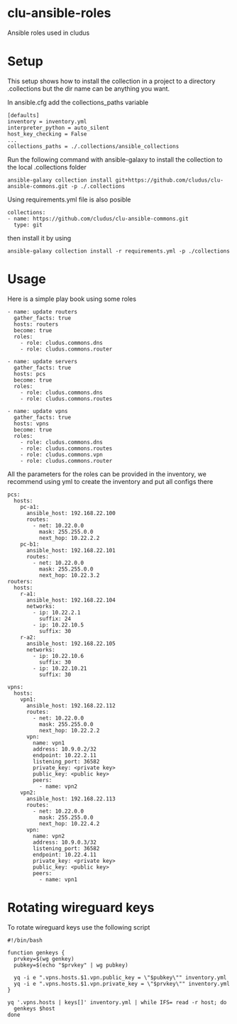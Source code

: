 # clu-ansible-roles

Ansible roles used in cludus

# Setup

This setup shows how to install the collection in a project to a directory .collections but the dir name can be anything you want.

In ansible.cfg add the collections_paths variable

    [defaults]
    inventory = inventory.yml
    interpreter_python = auto_silent
    host_key_checking = False
    ...
    collections_paths = ./.collections/ansible_collections

Run the following command with ansible-galaxy to install the collection to the local .collections folder

    ansible-galaxy collection install git+https://github.com/cludus/clu-ansible-commons.git -p ./.collections

Using requirements.yml file is also posible

    collections:
    - name: https://github.com/cludus/clu-ansible-commons.git
      type: git

then install it by using 

    ansible-galaxy collection install -r requirements.yml -p ./collections

# Usage

Here is a simple play book using some roles
    
    - name: update routers
      gather_facts: true
      hosts: routers
      become: true
      roles:
        - role: cludus.commons.dns
        - role: cludus.commons.router
    
    - name: update servers
      gather_facts: true
      hosts: pcs
      become: true
      roles:
        - role: cludus.commons.dns
        - role: cludus.commons.routes
    
    - name: update vpns
      gather_facts: true
      hosts: vpns
      become: true
      roles:
        - role: cludus.commons.dns
        - role: cludus.commons.routes
        - role: cludus.commons.vpn
        - role: cludus.commons.router

All the parameters for the roles can be provided in the inventory, we recommend using yml to create the inventory and put all configs there

    pcs:
      hosts:
        pc-a1:
          ansible_host: 192.168.22.100
          routes:
            - net: 10.22.0.0
              mask: 255.255.0.0
              next_hop: 10.22.2.2
        pc-b1:
          ansible_host: 192.168.22.101
          routes:
            - net: 10.22.0.0
              mask: 255.255.0.0
              next_hop: 10.22.3.2
    routers:
      hosts:
        r-a1:
          ansible_host: 192.168.22.104
          networks:
            - ip: 10.22.2.1
              suffix: 24
            - ip: 10.22.10.5
              suffix: 30
        r-a2:
          ansible_host: 192.168.22.105
          networks:
            - ip: 10.22.10.6
              suffix: 30
            - ip: 10.22.10.21
              suffix: 30
    
    vpns:
      hosts:
        vpn1:
          ansible_host: 192.168.22.112
          routes:
            - net: 10.22.0.0
              mask: 255.255.0.0
              next_hop: 10.22.2.2
          vpn:
            name: vpn1
            address: 10.9.0.2/32
            endpoint: 10.22.2.11
            listening_port: 36582
            private_key: <private key>
            public_key: <public key>
            peers:
              - name: vpn2
        vpn2:
          ansible_host: 192.168.22.113
          routes:
            - net: 10.22.0.0
              mask: 255.255.0.0
              next_hop: 10.22.4.2
          vpn:
            name: vpn2
            address: 10.9.0.3/32
            listening_port: 36582
            endpoint: 10.22.4.11
            private_key: <private key>
            public_key: <public key>
            peers:
              - name: vpn1

# Rotating wireguard keys

To rotate wireguard keys use the following script

    #!/bin/bash
    
    function genkeys {
      prvkey=$(wg genkey)
      pubkey=$(echo "$prvkey" | wg pubkey)
    
      yq -i e ".vpns.hosts.$1.vpn.public_key = \"$pubkey\"" inventory.yml
      yq -i e ".vpns.hosts.$1.vpn.private_key = \"$prvkey\"" inventory.yml
    }
    
    yq '.vpns.hosts | keys[]' inventory.yml | while IFS= read -r host; do
      genkeys $host
    done

